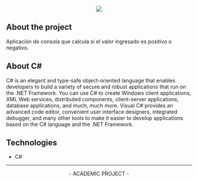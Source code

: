 <p align="center">
  <img src="https://serving.photos.photobox.com/74658710c776094674480f20fd3e87b31aaf0bde8fb5b69bc0e49a6f954667fb76e301a8.jpg"> 
</p>  

About the project
-------------
Aplicación de consola que calcula si el valor ingresado es positivo o negativo.

About C#
-------------
C# is an elegant and type-safe object-oriented language that enables developers to build a variety of secure and robust applications that run on the .NET Framework. You can use C# to create Windows client applications, XML Web services, distributed components, client-server applications, database applications, and much, much more. Visual C# provides an advanced code editor, convenient user interface designers, integrated debugger, and many other tools to make it easier to develop applications based on the C# language and the .NET Framework.

Technologies
-------------
- C#

-------------
<p align="center">
- ACADEMIC PROJECT -
</p>



 
